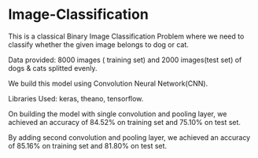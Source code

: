 # Image-Classification
This is a classical Binary Image Classification Problem where we need to classify whether the given image belongs to dog or cat. 

Data provided: 8000 images ( training set) and 2000 images(test set) of dogs & cats splitted evenly. 

We build this model using Convolution Neural Network(CNN).

Libraries Used: keras, theano, tensorflow.

On building the model with single convolution and pooling layer, we achieved an accuracy of 84.52% on training set and 75.10% on test set.

By adding second convolution and pooling layer, we achieved an accuracy of 85.16% on training set and 81.80% on test set.
